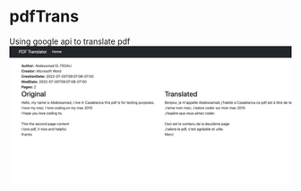 # pdfTrans
Using google api to translate pdf 
![alt text](https://github.com/elfedali/pdfTrans/blob/main/public/ScreenShot.png?raw=true)
